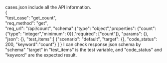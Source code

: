 cases.json include all the API information. <br>
    {<br>
		"test_case": "get_count",<br>
		"req_method": "get",<br>
		"req_url": "/api/count",
		"schema":{"type": "object","properties": {"count": {"type": "integer","minimum": 0}},"required": ["count"]},
		"params": {},
		"json": {},
		"test_items":[
		{"scenario": "default", "target": {}, "code_status": 200, "keyword":"count"}
		]
    }
I can check response json schema by "schema"
"target" in "test_items" is the test variable, and "code_status" and "keyword" are the expected result.

